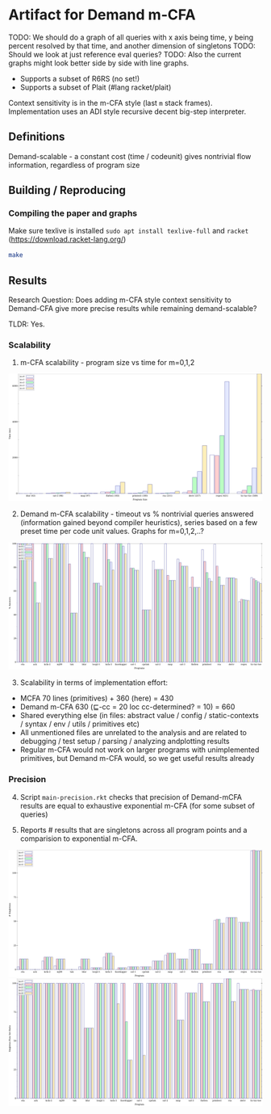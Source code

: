 # Artifact for Demand m-CFA
TODO: We should do a graph of all queries with x axis being time, 
y being percent resolved by that time, and another dimension of singletons
TODO: Should we look at just reference eval queries?
TODO: Also the current graphs might look better side by side with line graphs.

- Supports a subset of R6RS (no set!)
- Supports a subset of Plait (#lang racket/plait)

Context sensitivity is in the m-CFA style (last `m` stack frames).
Implementation uses an ADI style recursive decent big-step interpreter.

## Definitions
Demand-scalable - a constant cost (time / codeunit) gives nontrivial flow information, regardless of program size

## Building / Reproducing

### Compiling the paper and graphs

Make sure texlive is installed `sudo apt install texlive-full` and `racket` (https://download.racket-lang.org/)
```bash
make
```

## Results

Research Question:
Does adding m-CFA style context sensitivity to Demand-CFA give more precise results while remaining demand-scalable?

TLDR: Yes.


### Scalability
1. m-CFA scalability - program size vs time for m=0,1,2

![m-CFA plot of program size](evaluation/plots/mcfa.png)

2. Demand m-CFA scalability - timeout vs % nontrivial queries answered (information gained beyond compiler heuristics), series based on a few preset time per code unit values. Graphs for m=0,1,2,..?

![Demand m-CFA plot of scalability](evaluation/plots/dmcfa.png)

3. Scalability in terms of implementation effort:
- MCFA 70 lines (primitives) + 360 (here) = 430
- Demand m-CFA 630 (⊑-cc = 20 loc cc-determined? = 10) = 660
- Shared everything else (in files: abstract value / config / static-contexts / syntax / env / utils / primitives etc)
- All unmentioned files are unrelated to the analysis and are related to debugging / test setup / parsing / analyzing andplotting results
- Regular m-CFA would not work on larger programs with unimplemented primitives, but Demand m-CFA would, so we get useful results already

### Precision
4. Script `main-precision.rkt` checks that precision of Demand-mCFA results are equal to exhaustive exponential m-CFA (for some subset of queries)

5. Reports # results that are singletons across all program points and a comparision to exponential m-CFA.

![Demand precision](evaluation/plots/precision.png)
![Demand precision](evaluation/plots/precision-cmp.png)
